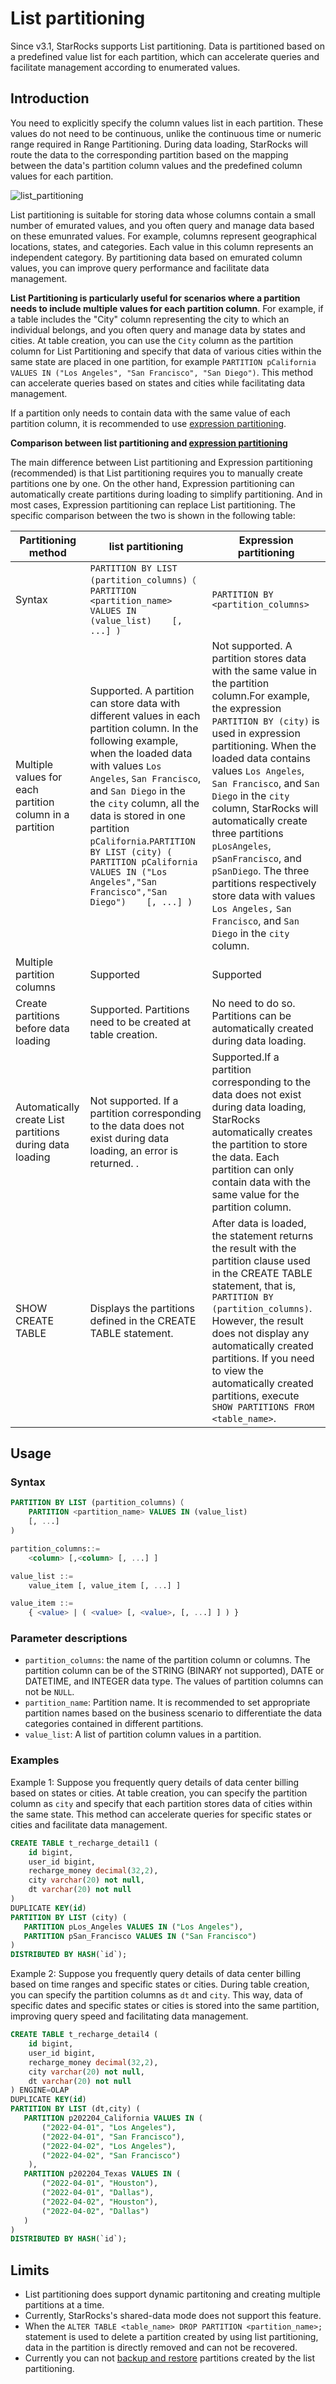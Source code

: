 # List partitioning

Since v3.1, StarRocks supports List partitioning. Data is partitioned based on a predefined value list  for each partition, which can accelerate queries and facilitate management according to enumerated values.

## Introduction

You need to explicitly specify the column values list in each partition. These values do not need to be continuous, unlike the continuous time or numeric range required in Range Partitioning. During data loading, StarRocks will route the data to the corresponding partition based on the mapping between the data's partition column values and the predefined column values for each partition.

![list_partitioning](../assets/list_partitioning.png)

List partitioning is suitable for storing data whose columns contain a small number of emurated values, and you often query and manage data based on these emunrated values. For example, columns represent geographical locations, states, and categories. Each value in this column represents an independent category. By partitioning data based on emurated column values, you can improve query performance and facilitate data management.

**List Partitioning is particularly useful for scenarios where a partition needs to include multiple values for each partition column**. For example, if a table includes the "City" column representing the city to which an individual belongs, and you often query and manage data by states and cities. At table creation, you can use the `City`  column as the partition column for List Partitioning and specify that data of various cities within the same state are placed in one partition, for example `PARTITION pCalifornia VALUES IN ("Los Angeles", "San Francisco", "San Diego")`. This method can accelerate queries based on states and cities while facilitating data management.

If a partition only needs to contain data with the same value of each partition column, it is recommended to use [expression partitioning](./expression_partitioning.md).

**Comparison between list partitioning and [expression partitioning](./expression_partitioning.md)**

The main difference between List partitioning and Expression partitioning (recommended) is that List partitioning requires you to manually create partitions one by one. On the other hand, Expression partitioning can automatically create partitions during loading to simplify partitioning. And in most cases, Expression partitioning can replace List partitioning. The specific comparison between the two is shown in the following table:

| Partitioning method                                      | **list partitioning**                                        | E**xpression partitioning**                                  |
| -------------------------------------------------------- | ------------------------------------------------------------ | ------------------------------------------------------------ |
| Syntax                                                   | `PARTITION BY LIST (partition_columns)（    PARTITION <partition_name> VALUES IN (value_list)    [, ...] )` | `PARTITION BY <partition_columns>`                           |
| Multiple values for each partition column in a partition | Supported. A partition can store data with different values in each partition column. In the following example, when the loaded data with  values `Los Angeles`, `San Francisco`, and `San Diego` in the the `city` column, all the data is stored in one partition `pCalifornia`.`PARTITION BY LIST (city) (    PARTITION pCalifornia VALUES IN ("Los Angeles","San Francisco","San Diego")    [, ...] )` | Not supported. A partition stores data with the same value in  the partition column.For example, the expression `PARTITION BY (city)` is used in expression partitioning. When the loaded data contains values `Los Angeles`, `San Francisco`, and `San Diego` in the `city` column, StarRocks will automatically create three partitions `pLosAngeles`, `pSanFrancisco`, and `pSanDiego`. The three partitions respectively store data with values `Los Angeles,` `San Francisco`, and `San Diego` in the `city` column. |
| Multiple partition columns                               | Supported                                                    | Supported                                                    |
| Create partitions before data loading                    | Supported. Partitions need to be created at table creation.  | No need to do so. Partitions can be automatically created during data loading. |
| Automatically create List partitions during data loading | Not supported. If a partition corresponding to the data does not exist during data loading, an error is returned. . | Supported.If a partition corresponding to the data does not exist during data loading, StarRocks automatically creates the partition to store the data. Each partition can only contain data with the same value for the partition column. |
| SHOW CREATE TABLE                                        | Displays the partitions defined in the CREATE TABLE statement. | After data is loaded, the statement returns the result with the partition clause used in the CREATE TABLE statement, that is, `PARTITION BY (partition_columns)`. However, the result does not display any automatically created partitions. If you need to view the automatically created partitions, execute `SHOW PARTITIONS FROM <table_name>`. |

## Usage

### Syntax

```SQL
PARTITION BY LIST (partition_columns)（
    PARTITION <partition_name> VALUES IN (value_list)
    [, ...]
)

partition_columns::= 
    <column> [,<column> [, ...] ]

value_list ::=
    value_item [, value_item [, ...] ]

value_item ::=
    { <value> | ( <value> [, <value>, [, ...] ] ) }    
```

### Parameter descriptions

- `partition_columns`: the name of the partition column or columns. The partition column can be of the STRING  (BINARY not supported), DATE or DATETIME, and INTEGER data type. The values of partition columns can not be `NULL`.
- `partition_name`: Partition name. It is recommended to set appropriate partition names based on the business scenario to differentiate the data categories contained in different partitions.
- `value_list`: A list of partition column values in a partition.

### Examples

Example 1: Suppose you frequently query details of data center billing based on states or cities. At table creation, you can specify the partition column as `city` and specify that each partition stores data of cities within the same state. This method can accelerate queries for specific states or cities and facilitate data management.

```SQL
CREATE TABLE t_recharge_detail1 (
    id bigint,
    user_id bigint,
    recharge_money decimal(32,2), 
    city varchar(20) not null,
    dt varchar(20) not null
)
DUPLICATE KEY(id)
PARTITION BY LIST (city) (
   PARTITION pLos_Angeles VALUES IN ("Los Angeles"),
   PARTITION pSan_Francisco VALUES IN ("San Francisco")
)
DISTRIBUTED BY HASH(`id`);
```

Example 2: Suppose you frequently query details of data center billing based on time ranges and specific states or cities. During table creation, you can specify the partition columns as `dt`  and `city`. This way, data of specific dates and specific states or cities is stored into the same partition, improving query speed and facilitating data management.

```SQL
CREATE TABLE t_recharge_detail4 (
    id bigint,
    user_id bigint,
    recharge_money decimal(32,2), 
    city varchar(20) not null,
    dt varchar(20) not null
) ENGINE=OLAP
DUPLICATE KEY(id)
PARTITION BY LIST (dt,city) (
   PARTITION p202204_California VALUES IN (
       ("2022-04-01", "Los Angeles"),
       ("2022-04-01", "San Francisco"),
       ("2022-04-02", "Los Angeles"),
       ("2022-04-02", "San Francisco")
    ),
   PARTITION p202204_Texas VALUES IN (
       ("2022-04-01", "Houston"),
       ("2022-04-01", "Dallas"),
       ("2022-04-02", "Houston"),
       ("2022-04-02", "Dallas")
   )
)
DISTRIBUTED BY HASH(`id`);
```

## Limits

- List partitioning does support dynamic partitoning and creating multiple partitions at a time.
- Currently, StarRocks's shared-data mode does not support this feature.
- When the `ALTER TABLE <table_name> DROP PARTITION <partition_name>;`  statement is used to delete a partition created by using list partitioning, data in the partition is directly removed and can not be recovered.
- Currently you can not  [backup and restore](../administration/Backup_and_restore.md) partitions created by the list partitioning.
